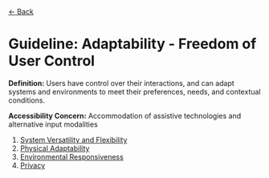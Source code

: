 [← Back](README.md)

# Guideline: Adaptability - Freedom of User Control

**Definition:** Users have control over their interactions, and can adapt systems and environments to meet their preferences, needs, and contextual conditions.

**Accessibility Concern:** Accommodation of assistive technologies and alternative input modalities

1. [System Versatility and Flexibility](<Adaptability - Freedom of User Control/system-versatility-and-flexibility.md>)
2. [Physical Adaptability](<Adaptability - Freedom of User Control/physical-adaptability.md>)
3. [Environmental Responsiveness](<Adaptability - Freedom of User Control/environmental-responsiveness.md>)
4. [Privacy](<Adaptability - Freedom of User Control/privacy.md>)
